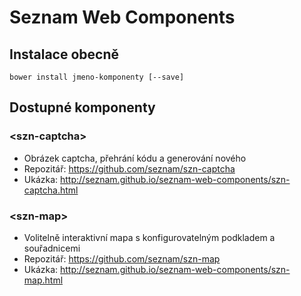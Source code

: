 # Seznam Web Components

## Instalace obecně
```
bower install jmeno-komponenty [--save]
```

## Dostupné komponenty

### &lt;szn-captcha&gt;
  * Obrázek captcha, přehrání kódu a generování nového
  * Repozitář: https://github.com/seznam/szn-captcha
  * Ukázka: http://seznam.github.io/seznam-web-components/szn-captcha.html
 
### &lt;szn-map&gt;
  * Volitelně interaktivní mapa s konfigurovatelným podkladem a souřadnicemi
  * Repozitář: https://github.com/seznam/szn-map
  * Ukázka: http://seznam.github.io/seznam-web-components/szn-map.html
